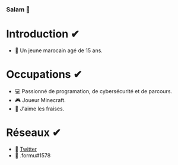 ### Salam 👋
# Introduction ✔
- 🎯 Un jeune marocain agé de 15 ans. 

# Occupations ✔
- 💻 Passionné de programation, de cybersécurité et de parcours.
- 🎮 Joueur Minecraft.
- 🍩 J'aime les fraises.

# Réseaux ✔
- 🎈 <a href="https://twitter.com/REDA_AMEZ">Twitter</a> 
- 🎈 .formu#1578 
